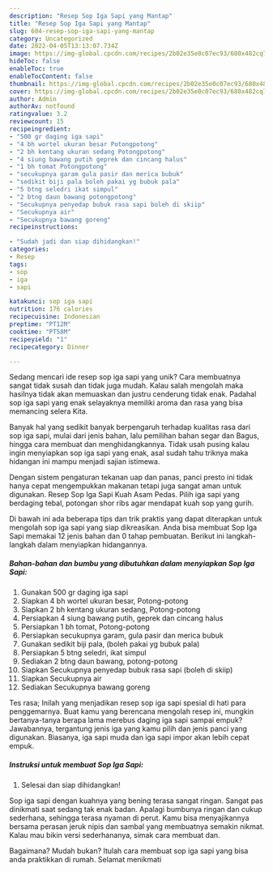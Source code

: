 ```yaml
---
description: "Resep Sop Iga Sapi yang Mantap"
title: "Resep Sop Iga Sapi yang Mantap"
slug: 604-resep-sop-iga-sapi-yang-mantap
category: Uncategorized
date: 2022-04-05T13:13:07.734Z
image: https://img-global.cpcdn.com/recipes/2b02e35e0c07ec93/680x482cq70/sop-iga-sapi-foto-resep-utama.jpg
hideToc: false
enableToc: true
enableTocContent: false
thumbnail: https://img-global.cpcdn.com/recipes/2b02e35e0c07ec93/680x482cq70/sop-iga-sapi-foto-resep-utama.jpg
cover: https://img-global.cpcdn.com/recipes/2b02e35e0c07ec93/680x482cq70/sop-iga-sapi-foto-resep-utama.jpg
author: Admin
authorAv: notfound
ratingvalue: 3.2
reviewcount: 15
recipeingredient:
- "500 gr daging iga sapi"
- "4 bh wortel ukuran besar Potongpotong"
- "2 bh kentang ukuran sedang Potongpotong"
- "4 siung bawang putih geprek dan cincang halus"
- "1 bh tomat Potongpotong"
- "secukupnya garam gula pasir dan merica bubuk"
- "sedikit biji pala boleh pakai yg bubuk pala"
- "5 btng seledri ikat simpul"
- "2 btng daun bawang potongpotong"
- "Secukupnya penyedap bubuk rasa sapi boleh di skiip"
- "Secukupnya air"
- "Secukupnya bawang goreng"
recipeinstructions:

- "Sudah jadi dan siap dihidangkan!"
categories:
- Resep
tags:
- sop
- iga
- sapi

katakunci: sop iga sapi 
nutrition: 176 calories
recipecuisine: Indonesian
preptime: "PT12M"
cooktime: "PT58M"
recipeyield: "1"
recipecategory: Dinner

---
```





Sedang mencari ide resep sop iga sapi yang unik? Cara membuatnya sangat tidak susah dan tidak juga mudah. Kalau salah mengolah maka hasilnya tidak akan memuaskan dan justru cenderung tidak enak. Padahal sop iga sapi yang enak selayaknya memiliki aroma dan rasa yang bisa memancing selera Kita.





Banyak hal yang sedikit banyak berpengaruh terhadap kualitas rasa dari sop iga sapi, mulai dari jenis bahan, lalu pemilihan bahan segar dan Bagus, hingga cara membuat dan menghidangkannya. Tidak usah pusing kalau ingin menyiapkan sop iga sapi yang enak,      asal sudah tahu triknya maka hidangan ini mampu menjadi sajian istimewa.














Dengan sistem pengaturan tekanan uap dan panas, panci presto ini tidak hanya cepat mengempukkan makanan tetapi juga sangat aman untuk digunakan. Resep Sop Iga Sapi Kuah Asam Pedas. Pilih iga sapi yang berdaging tebal, potongan shor ribs agar mendapat kuah sop yang gurih.






Di bawah ini ada beberapa tips dan trik praktis yang dapat diterapkan untuk mengolah sop iga sapi yang siap dikreasikan. Anda bisa membuat Sop Iga Sapi memakai 12 jenis bahan dan 0 tahap pembuatan. Berikut ini langkah-langkah dalam menyiapkan hidangannya.

<!--inarticleads1-->

##### Bahan-bahan dan bumbu yang dibutuhkan dalam menyiapkan Sop Iga Sapi:

1. Gunakan 500 gr daging iga sapi
1. Siapkan 4 bh wortel ukuran besar, Potong-potong
1. Siapkan 2 bh kentang ukuran sedang, Potong-potong
1. Persiapkan 4 siung bawang putih, geprek dan cincang halus
1. Persiapkan 1 bh tomat, Potong-potong
1. Persiapkan secukupnya garam, gula pasir dan merica bubuk
1. Gunakan sedikit biji pala, (boleh pakai yg bubuk pala)
1. Persiapkan 5 btng seledri, ikat simpul
1. Sediakan 2 btng daun bawang, potong-potong
1. Siapkan Secukupnya penyedap bubuk rasa sapi (boleh di skiip)
1. Siapkan Secukupnya air
1. Sediakan Secukupnya bawang goreng


Tes rasa; Inilah yang menjadikan resep sop iga sapi spesial di hati para penggemarnya. Buat kamu yang berencana mengolah resep ini, mungkin bertanya-tanya berapa lama merebus daging iga sapi sampai empuk? Jawabannya, tergantung jenis iga yang kamu pilih dan jenis panci yang digunakan. Biasanya, iga sapi muda dan iga sapi impor akan lebih cepat empuk. 

<!--inarticleads2-->

##### Instruksi untuk membuat Sop Iga Sapi:


1. Selesai dan siap dihidangkan!

Sop iga sapi dengan kuahnya yang bening terasa sangat ringan. Sangat pas dinikmati saat sedang tak enak badan. Apalagi bumbunya ringan dan cukup sederhana, sehingga terasa nyaman di perut. Kamu bisa menyajikannya bersama perasan jeruk nipis dan sambal yang membuatnya semakin nikmat. Kalau mau bikin versi sederhananya, simak cara membuat dan. 

Bagaimana? Mudah bukan? Itulah cara membuat sop iga sapi yang bisa anda praktikkan di rumah. Selamat menikmati
